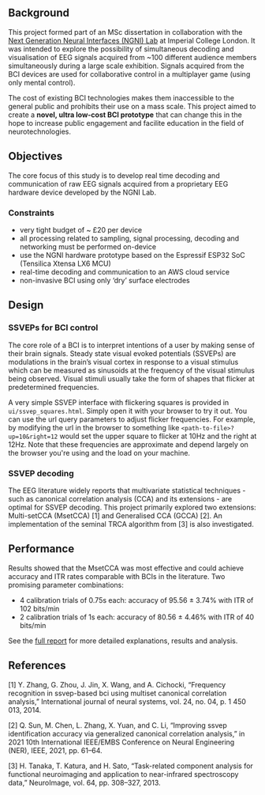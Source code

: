 ## Background

This project formed part of an MSc dissertation in collaboration with the [Next Generation Neural Interfaces (NGNI) Lab](https://www.imperial.ac.uk/next-generation-neural-interfaces) at Imperial College London. It was intended to explore the possibility of simultaneous decoding and visualisation of EEG signals acquired from ~100 different audience members simultaneously during a large scale exhibition. Signals acquired from the BCI devices are used for collaborative control in a multiplayer game (using only mental control). 

The cost of existing BCI technologies makes them inaccessible to the general public and prohibits their use on a mass scale. This project aimed to create a __novel, ultra low-cost BCI prototype__ that can change this in the hope to increase public engagement and facilite education in the field of neurotechnologies.

## Objectives
The core focus of this study is to develop real time decoding and communication of raw EEG signals acquired from a proprietary EEG hardware device developed by the NGNI Lab.

### Constraints
- very tight budget of ~ £20 per device
- all processing related to sampling, signal processing,
decoding and networking must be performed on-device
- use the NGNI hardware prototype based on the Espressif
ESP32 SoC (Tensilica Xtensa LX6 MCU)
- real-time decoding and communication to an AWS cloud
service
- non-invasive BCI using only ‘dry’ surface electrodes

## Design

### SSVEPs for BCI control
The core role of a BCI is to interpret intentions of a user by making sense of their brain signals. Steady state visual evoked potentials (SSVEPs) are modulations in the brain’s visual cortex in response to a visual stimulus which can be measured as sinusoids at the frequency of the visual stimulus being observed. Visual stimuli usually take the form of shapes that flicker at predetermined frequencies.

A very simple SSVEP interface with flickering squares is provided in `ui/ssvep_squares.html`. Simply open it with your browser to try it out. You can use the url query parameters to adjust flicker frequencies. For example, by modifying the url in the browser to something like `<path-to-file>?up=10&right=12` would set the upper square to flicker at 10Hz and the right at 12Hz. Note that these frequencies are approximate and depend largely on the browser you're using and the load on your machine. 

### SSVEP decoding
The EEG literature widely reports that multivariate statistical techniques - such as canonical correlation analysis (CCA) and its extensions - are optimal for SSVEP decoding. This project primarily explored two extensions: Multi-setCCA (MsetCCA) [1] and Generalised CCA (GCCA) [2]. An implementation of the seminal TRCA algorithm from [3] is also investigated.

## Performance
Results showed that the MsetCCA was most effective and could achieve accuracy and ITR rates comparable with BCIs in the literature. Two promising parameter combinations:
- 4 calibration trials of 0.75s each: accuracy of 95.56 ± 3.74% with ITR of 102 bits/min
- 2 calibration trials of 1s each: accuracy of 80.56 ± 4.46% with ITR of 40 bits/min

See the [full report](https://jamestev.github.io/msc-dissertation.pdf) for more detailed explanations, results and analysis.
## References
[1] Y. Zhang, G. Zhou, J. Jin, X. Wang, and A. Cichocki, “Frequency recognition in ssvep-based bci using multiset canonical correlation analysis,” International journal of neural systems, vol. 24, no. 04, p. 1 450 013, 2014.

[2] Q. Sun, M. Chen, L. Zhang, X. Yuan, and C. Li, “Improving ssvep identification accuracy via generalized canonical correlation analysis,” in 2021 10th International IEEE/EMBS Conference on Neural Engineering (NER), IEEE, 2021, pp. 61–64.

[3] H. Tanaka, T. Katura, and H. Sato, “Task-related component analysis for functional neuroimaging and application to near-infrared spectroscopy data,” NeuroImage, vol. 64, pp. 308–327, 2013.